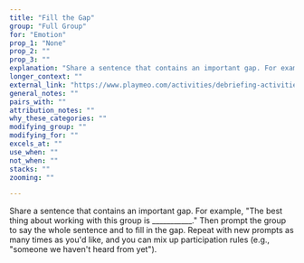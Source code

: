 ```yaml
---
title: "Fill the Gap"
group: "Full Group"
for: "Emotion"
prop_1: "None"
prop_2: ""
prop_3: ""
explanation: "Share a sentence that contains an important gap. For example, \"The best thing about working with this group is ___________.\" Then prompt the group to say the whole sentence and to fill in the gap. Repeat with new prompts as many times as you\'d like, and you can mix up participation rules (e.g., \"someone we haven\'t heard from yet\")."
longer_context: ""
external_link: "https://www.playmeo.com/activities/debriefing-activities/fill-the-gap/"
general_notes: ""
pairs_with: ""
attribution_notes: ""
why_these_categories: ""
modifying_group: ""
modifying_for: ""
excels_at: ""
use_when: ""
not_when: ""
stacks: ""
zooming: ""

---
```


Share a sentence that contains an important gap. For example, "The best thing about working with this group is ___________." Then prompt the group to say the whole sentence and to fill in the gap. Repeat with new prompts as many times as you'd like, and you can mix up participation rules (e.g., "someone we haven't heard from yet").
